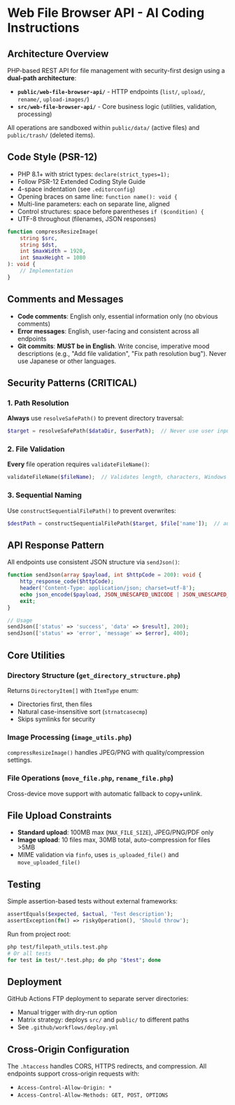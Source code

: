 # Web File Browser API - AI Coding Instructions

## Architecture Overview

PHP-based REST API for file management with security-first design using a **dual-path architecture**:

- **`public/web-file-browser-api/`** - HTTP endpoints (`list/`, `upload/`, `rename/`, `upload-images/`)
- **`src/web-file-browser-api/`** - Core business logic (utilities, validation, processing)

All operations are sandboxed within `public/data/` (active files) and `public/trash/` (deleted items).

## Code Style (PSR-12)

- PHP 8.1+ with strict types: `declare(strict_types=1);`
- Follow PSR-12 Extended Coding Style Guide
- 4-space indentation (see `.editorconfig`)
- Opening braces on same line: `function name(): void {`
- Multi-line parameters: each on separate line, aligned
- Control structures: space before parentheses `if ($condition) {`
- UTF-8 throughout (filenames, JSON responses)

```php
function compressResizeImage(
    string $src,
    string $dst,
    int $maxWidth = 1920,
    int $maxHeight = 1080
): void {
    // Implementation
}
```

## Comments and Messages

- **Code comments**: English only, essential information only (no obvious comments)
- **Error messages**: English, user-facing and consistent across all endpoints
- **Git commits**: **MUST be in English**. Write concise, imperative mood descriptions (e.g., "Add file validation", "Fix path resolution bug"). Never use Japanese or other languages.

## Security Patterns (CRITICAL)

### 1. Path Resolution
**Always** use `resolveSafePath()` to prevent directory traversal:
```php
$target = resolveSafePath($dataDir, $userPath);  // Never use user input directly
```

### 2. File Validation
**Every** file operation requires `validateFileName()`:
```php
validateFileName($fileName);  // Validates length, characters, Windows reserved names
```

### 3. Sequential Naming
Use `constructSequentialFilePath()` to prevent overwrites:
```php
$destPath = constructSequentialFilePath($target, $file['name']);  // auto-numbered if exists
```

## API Response Pattern

All endpoints use consistent JSON structure via `sendJson()`:
```php
function sendJson(array $payload, int $httpCode = 200): void {
    http_response_code($httpCode);
    header('Content-Type: application/json; charset=utf-8');
    echo json_encode($payload, JSON_UNESCAPED_UNICODE | JSON_UNESCAPED_SLASHES);
    exit;
}

// Usage
sendJson(['status' => 'success', 'data' => $result], 200);
sendJson(['status' => 'error', 'message' => $error], 400);
```

## Core Utilities

### Directory Structure (`get_directory_structure.php`)
Returns `DirectoryItem[]` with `ItemType` enum:
- Directories first, then files
- Natural case-insensitive sort (`strnatcasecmp`)
- Skips symlinks for security

### Image Processing (`image_utils.php`)
`compressResizeImage()` handles JPEG/PNG with quality/compression settings.

### File Operations (`move_file.php`, `rename_file.php`)
Cross-device move support with automatic fallback to copy+unlink.


## File Upload Constraints

- **Standard upload**: 100MB max (`MAX_FILE_SIZE`), JPEG/PNG/PDF only
- **Image upload**: 10 files max, 30MB total, auto-compression for files >5MB
- MIME validation via `finfo`, uses `is_uploaded_file()` and `move_uploaded_file()`

## Testing

Simple assertion-based tests without external frameworks:
```php
assertEquals($expected, $actual, 'Test description');
assertException(fn() => riskyOperation(), 'Should throw');
```

Run from project root:
```bash
php test/filepath_utils.test.php
# Or all tests
for test in test/*.test.php; do php "$test"; done
```

## Deployment

GitHub Actions FTP deployment to separate server directories:
- Manual trigger with dry-run option
- Matrix strategy: deploys `src/` and `public/` to different paths
- See `.github/workflows/deploy.yml`

## Cross-Origin Configuration

The `.htaccess` handles CORS, HTTPS redirects, and compression. All endpoints support cross-origin requests with:
- `Access-Control-Allow-Origin: *`
- `Access-Control-Allow-Methods: GET, POST, OPTIONS`
